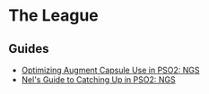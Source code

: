 # The League

## Guides

- [Optimizing Augment Capsule Use in PSO2: NGS](Guides/Augmenting.md)
- [Nel's Guide to Catching Up in PSO2: NGS](Guides/Catching%20Up.md)
